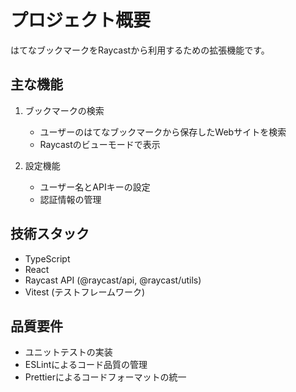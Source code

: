 # プロジェクト概要

はてなブックマークをRaycastから利用するための拡張機能です。

## 主な機能

1. ブックマークの検索
   - ユーザーのはてなブックマークから保存したWebサイトを検索
   - Raycastのビューモードで表示

2. 設定機能
   - ユーザー名とAPIキーの設定
   - 認証情報の管理

## 技術スタック

- TypeScript
- React
- Raycast API (@raycast/api, @raycast/utils)
- Vitest (テストフレームワーク)

## 品質要件

- ユニットテストの実装
- ESLintによるコード品質の管理
- Prettierによるコードフォーマットの統一
